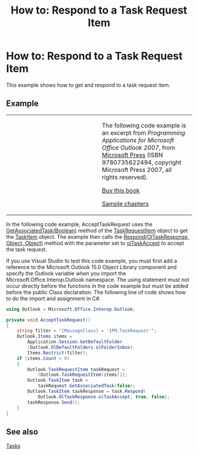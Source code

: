 ﻿---
title: 'How to: Respond to a Task Request Item'
TOCTitle: 'How to: Respond to a Task Request Item'
ms:assetid: 573c98ef-4d15-4fd1-bccd-25a22c9a63f0
ms:mtpsurl: https://msdn.microsoft.com/en-us/library/Ff184608(v=office.15)
ms:contentKeyID: 55119896
ms.date: 07/24/2014
mtps_version: v=office.15
dev_langs:
- csharp
---

# How to: Respond to a Task Request Item

This example shows how to get and respond to a task request item.

## Example

<table>
<colgroup>
<col style="width: 50%" />
<col style="width: 50%" />
</colgroup>
<tbody>
<tr class="odd">
<td><p></p></td>
<td><p>The following code example is an excerpt from <em>Programming Applications for Microsoft Office Outlook 2007</em>, from <a href="http://www.microsoft.com/learning/books/default.mspx">Microsoft Press</a> (ISBN 9780735622494, copyright Microsoft Press 2007, all rights reserved).</p>
<p><a href="http://www.amazon.com/gp/product/0735622493?ie=utf8%26tag=msmsdn-20%26linkcode=as2%26camp=1789%26creative=9325%26creativeasin=0735622493">Buy this book</a></p>
<p><a href="https://msdn.microsoft.com/en-us/library/cc513844(v=office.15)">Sample chapters</a></p></td>
</tr>
</tbody>
</table>


In the following code example, AcceptTaskRequest uses the [GetAssociatedTask(Boolean)](https://msdn.microsoft.com/en-us/library/bb645779\(v=office.15\)) method of the [TaskRequestItem](https://msdn.microsoft.com/en-us/library/bb610737\(v=office.15\)) object to get the [TaskItem](https://msdn.microsoft.com/en-us/library/bb624227\(v=office.15\)) object. The example then calls the [Respond(OlTaskResponse, Object, Object)](https://msdn.microsoft.com/en-us/library/bb644188\(v=office.15\)) method with the parameter set to [olTaskAccept](https://msdn.microsoft.com/en-us/library/bb624484\(v=office.15\)) to accept the task request.

If you use Visual Studio to test this code example, you must first add a reference to the Microsoft Outlook 15.0 Object Library component and specify the Outlook variable when you import the Microsoft.Office.Interop.Outlook namespace. The using statement must not occur directly before the functions in the code example but must be added before the public Class declaration. The following line of code shows how to do the import and assignment in C\#.

``` csharp
using Outlook = Microsoft.Office.Interop.Outlook;
```

``` csharp
private void AcceptTaskRequest()
{
    string filter = "[MessageClass] = 'IPM.TaskRequest'";
    Outlook.Items items =
        Application.Session.GetDefaultFolder
        (Outlook.OlDefaultFolders.olFolderInbox).
        Items.Restrict(filter);
    if (items.Count > 0)
    {
        Outlook.TaskRequestItem taskRequest =
            (Outlook.TaskRequestItem)items[1];
        Outlook.TaskItem task =
            taskRequest.GetAssociatedTask(false);
        Outlook.TaskItem taskResponse = task.Respond(
            Outlook.OlTaskResponse.olTaskAccept, true, false);
        taskResponse.Send();
    }
}
```

## See also



[Tasks](tasks.md)


